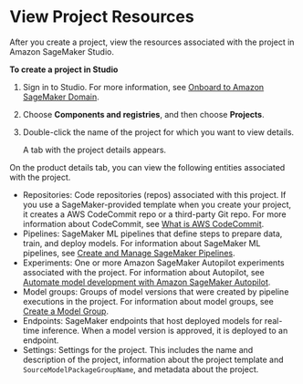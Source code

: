 # View Project Resources<a name="sagemaker-projects-resources"></a>

After you create a project, view the resources associated with the project in Amazon SageMaker Studio\.

**To create a project in Studio**

1. Sign in to Studio\. For more information, see [Onboard to Amazon SageMaker Domain](gs-studio-onboard.md)\.

1. Choose **Components and registries**, and then choose **Projects**\.

1. Double\-click the name of the project for which you want to view details\.

   A tab with the project details appears\.

On the product details tab, you can view the following entities associated with the project\.
+ Repositories: Code repositories \(repos\) associated with this project\. If you use a SageMaker\-provided template when you create your project, it creates a AWS CodeCommit repo or a third\-party Git repo\. For more information about CodeCommit, see [What is AWS CodeCommit](https://docs.aws.amazon.com/codecommit/latest/userguide/welcome.html)\.
+ Pipelines: SageMaker ML pipelines that define steps to prepare data, train, and deploy models\. For information about SageMaker ML pipelines, see [Create and Manage SageMaker Pipelines](pipelines-build.md)\.
+ Experiments: One or more Amazon SageMaker Autopilot experiments associated with the project\. For information about Autopilot, see [Automate model development with Amazon SageMaker Autopilot](autopilot-automate-model-development.md)\.
+ Model groups: Groups of model versions that were created by pipeline executions in the project\. For information about model groups, see [Create a Model Group](model-registry-model-group.md)\.
+ Endpoints: SageMaker endpoints that host deployed models for real\-time inference\. When a model version is approved, it is deployed to an endpoint\.
+ Settings: Settings for the project\. This includes the name and description of the project, information about the project template and `SourceModelPackageGroupName`, and metadata about the project\.
